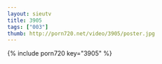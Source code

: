 ```yaml
--- 
layout: sieutv
title: 3905
tags: ["003"]
thumb: http://porn720.net/video/3905/poster.jpg
---
```

{% include porn720 key="3905" %} 
